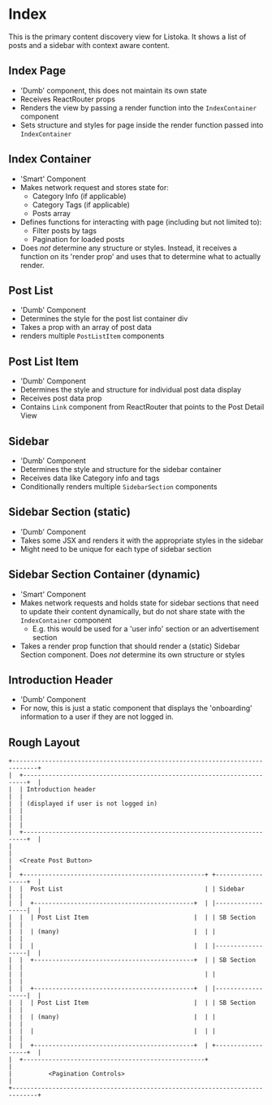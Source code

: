 # Index
This is the primary content discovery view for Listoka.  It shows a list of
posts and a sidebar with context aware content.

## Index Page
- 'Dumb' component, this does not maintain its own state
- Receives ReactRouter props
- Renders the view by passing a render function into the `IndexContainer`
  component
- Sets structure and styles for page inside the render function passed into
  `IndexContainer`

## Index Container
- 'Smart' Component
- Makes network request and stores state for:
    - Category Info (if applicable)
    - Category Tags (if applicable)
    - Posts array
- Defines functions for interacting with page (including but not limited to):
    - Filter posts by tags
    - Pagination for loaded posts
- Does *not* determine any structure or styles.  Instead, it receives a function
  on its 'render prop' and uses that to determine what to actually render.

## Post List
- 'Dumb' Component
- Determines the style for the post list container div
- Takes a prop with an array of post data
- renders multiple `PostListItem` components

## Post List Item
- 'Dumb' Component
- Determines the style and structure for individual post data display
- Receives post data prop
- Contains `Link` component from ReactRouter that points to the Post Detail View

## Sidebar
- 'Dumb' Component
- Determines the style and structure for the sidebar container
- Receives data like Category info and tags
- Conditionally renders multiple `SidebarSection` components

## Sidebar Section (static)
- 'Dumb' Component
- Takes some JSX and renders it with the appropriate styles in the sidebar
- Might need to be unique for each type of sidebar section

## Sidebar Section Container (dynamic)
- 'Smart' Component
- Makes network requests and holds state for sidebar sections that need to
  update their content dynamically, but do not share state with the
  `IndexContainer` component
    - E.g. this would be used for a 'user info' section or an advertisement
      section
- Takes a render prop function that should render a (static) Sidebar Section
  component. Does *not* determine its own structure or styles

## Introduction Header
- 'Dumb' Component
-  For now, this is just a static component that displays the 'onboarding'
   information to a user if they are not logged in.

## Rough Layout
```
+-----------------------------------------------------------------------------+
|  +-----------------------------------------------------------------------+  |
|  | Introduction header                                                   |  |
|  | (displayed if user is not logged in)                                  |  |
|  |                                                                       |  |
|  +-----------------------------------------------------------------------+  |
|                                                                             |
|  <Create Post Button>                                                       |
|  +--------------------------------------------------+ +------------------+  |
|  |  Post List                                       | | Sidebar          |  |
|  |  +--------------------------------------------+  | |------------------|  |
|  |  | Post List Item                             |  | | SB Section       |  |
|  |  | (many)                                     |  | |                  |  |
|  |  |                                            |  | |------------------|  |
|  |  +--------------------------------------------+  | | SB Section       |  |
|  |                                                  | |                  |  |
|  |  +--------------------------------------------+  | |------------------|  |
|  |  | Post List Item                             |  | | SB Section       |  |
|  |  | (many)                                     |  | |                  |  |
|  |  |                                            |  | |                  |  |
|  |  +--------------------------------------------+  | +------------------+  |
|  +--------------------------------------------------+                       |
|          <Pagination Controls>                                              |
+-----------------------------------------------------------------------------+
```

